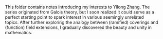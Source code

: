 This folder contains notes introducing my interests to Yilong Zhang. The series originated from Galois theory, but I soon realized it could serve as a perfect starting point to spark interest in various seemingly unrelated topics. After further exploring the analogy between (ramified) coverings and (function) field extensions, I gradually discovered the beauty and unity in mathematics.

